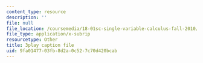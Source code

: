 ```yaml
---
content_type: resource
description: ''
file: null
file_location: /coursemedia/18-01sc-single-variable-calculus-fall-2010/9fa0147703fb8d2a0c527c70d420bcab_ShGBRUx2ub8.srt
file_type: application/x-subrip
resourcetype: Other
title: 3play caption file
uid: 9fa01477-03fb-8d2a-0c52-7c70d420bcab
---
```

